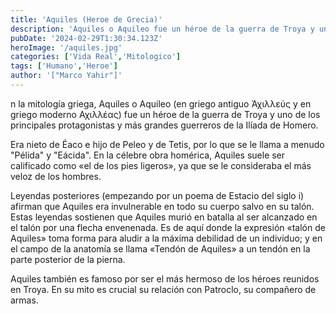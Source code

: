 ```yaml
---
title: 'Aquiles (Heroe de Grecia)'
description: 'Aquiles​ o Aquileo​ fue un héroe de la guerra de Troya y uno de los principales protagonistas y más grandes guerreros de la Ilíada de Homero. '
pubDate: '2024-02-29T1:30:34.123Z'
heroImage: '/aquiles.jpg'
categories: ['Vida Real','Mitologico']
tags: ['Humano','Heroe']
author: '["Marco Yahir"]'
---
```


n la mitología griega, Aquiles​ o Aquileo​ (en griego antiguo Ἀχιλλεύς y en griego moderno Αχιλλέας) fue un héroe de la guerra de Troya y uno de los principales protagonistas y más grandes guerreros de la Ilíada de Homero.

Era nieto de Éaco e hijo de Peleo y de Tetis, por lo que se le llama a menudo "Pélida" y "Eácida". En la célebre obra homérica, Aquiles suele ser calificado como «el de los pies ligeros», ya que se le consideraba el más veloz de los hombres.

Leyendas posteriores (empezando por un poema de Estacio del siglo i) afirman que Aquiles era invulnerable en todo su cuerpo salvo en su talón. Estas leyendas sostienen que Aquiles murió en batalla al ser alcanzado en el talón por una flecha envenenada. Es de aquí donde la expresión «talón de Aquiles» toma forma para aludir a la máxima debilidad de un individuo; y en el campo de la anatomía se llama «Tendón de Aquiles» a un tendón en la parte posterior de la pierna.

Aquiles también es famoso por ser el más hermoso de los héroes reunidos en Troya.​ En su mito es crucial su relación con Patroclo, su compañero de armas.